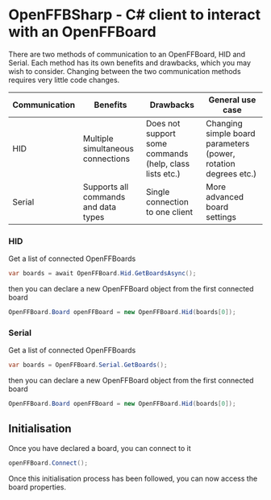 # OpenFFBSharp - C# client to interact with an OpenFFBoard

There are two methods of communication to an OpenFFBoard, HID and Serial. Each method has its own benefits and drawbacks, which you may wish to consider. Changing between the two communication methods requires very little code changes.

| Communication | Benefits | Drawbacks | General use case |
| ------------- | -------- | --------- | ---------------- |
| HID | Multiple simultaneous connections | Does not support some commands (help, class lists etc.) | Changing simple board parameters (power, rotation degrees etc.) |
| Serial | Supports all commands and data types | Single connection to one client | More advanced board settings |

### HID
Get a list of connected OpenFFBoards
```C#
var boards = await OpenFFBoard.Hid.GetBoardsAsync();
```
then you can declare a new OpenFFBoard object from the first connected board
```C#
OpenFFBoard.Board openFFBoard = new OpenFFBoard.Hid(boards[0]);
```

### Serial
Get a list of connected OpenFFBoards
```C#
var boards = OpenFFBoard.Serial.GetBoards();
```
then you can declare a new OpenFFBoard object from the first connected board
```C#
OpenFFBoard.Board openFFBoard = new OpenFFBoard.Hid(boards[0]);
```

## Initialisation

Once you have declared a board, you can connect to it
```C#
openFFBoard.Connect();
```

Once this initialisation process has been followed, you can now access the board properties.

